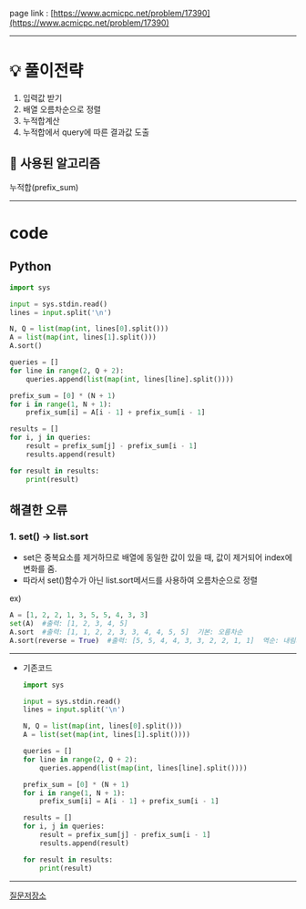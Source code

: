 page link : [https://www.acmicpc.net/problem/17390](https://www.acmicpc.net/problem/17390)

---

# 💡 풀이전략

1. 입력값 받기
2. 배열 오름차순으로 정렬
3. 누적합계산
4. 누적합에서 query에 따른 결과값 도출

## 🎨 사용된 알고리즘
누적합(prefix_sum)

---

# code

## Python

```python
import sys

input = sys.stdin.read()
lines = input.split('\n')

N, Q = list(map(int, lines[0].split()))
A = list(map(int, lines[1].split()))
A.sort()

queries = []
for line in range(2, Q + 2):
    queries.append(list(map(int, lines[line].split())))

prefix_sum = [0] * (N + 1)
for i in range(1, N + 1):
    prefix_sum[i] = A[i - 1] + prefix_sum[i - 1]

results = []
for i, j in queries:
    result = prefix_sum[j] - prefix_sum[i - 1]
    results.append(result)

for result in results:
    print(result)
```

## 해결한 오류

### 1. set() → list.sort

- set은 중복요소를 제거하므로 배열에 동일한 값이 있을 때, 값이 제거되어 index에 변화를 줌.
- 따라서 set()함수가 아닌 list.sort메서드를 사용하여 오름차순으로 정렬

ex) 

```python
A = [1, 2, 2, 1, 3, 5, 5, 4, 3, 3]
set(A)  #출력: [1, 2, 3, 4, 5]
A.sort  #출력: [1, 1, 2, 2, 3, 3, 4, 4, 5, 5]  기본: 오름차순
A.sort(reverse = True)  #출력: [5, 5, 4, 4, 3, 3, 2, 2, 1, 1]  역순: 내림차순
```

---

- 기존코드
    
    ```python
    import sys
    
    input = sys.stdin.read()
    lines = input.split('\n')
    
    N, Q = list(map(int, lines[0].split()))
    A = list(set(map(int, lines[1].split())))
    
    queries = []
    for line in range(2, Q + 2):
        queries.append(list(map(int, lines[line].split())))
    
    prefix_sum = [0] * (N + 1)
    for i in range(1, N + 1):
        prefix_sum[i] = A[i - 1] + prefix_sum[i - 1]
    
    results = []
    for i, j in queries:
        result = prefix_sum[j] - prefix_sum[i - 1]
        results.append(result)
    
    for result in results:
        print(result)
    ```
    

---

[질문저장소](https://www.notion.so/24cc8195aa2a47a19e7ed111d71e30d4?pvs=21)

